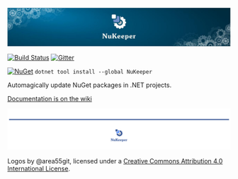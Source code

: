 <p align="center"><img src="./Logo/NuKeeperTopBar.jpg"></p>


[![Build Status](https://travis-ci.org/NuKeeperDotNet/NuKeeper.svg?branch=master)](https://travis-ci.org/NuKeeperDotNet/NuKeeper/)
[![Gitter](https://img.shields.io/gitter/room/NuKeeperDotNet/Lobby.js.svg?maxAge=2592000)](https://gitter.im/NuKeeperDotNet/Lobby)


[![NuGet](https://img.shields.io/nuget/v/NuKeeper.svg?maxAge=3600)](https://www.nuget.org/packages/NuKeeper/)
`dotnet tool install --global NuKeeper`


Automagically update NuGet packages in .NET projects.

[Documentation is on the wiki](https://github.com/NuKeeperDotNet/NuKeeper/wiki)

<p align="center"><img src="./Logo/NuKeeperBottomBar.jpg"></p>

Logos by @area55git, licensed under a [Creative Commons Attribution 4.0 International License](https://creativecommons.org/licenses/by/4.0/).
